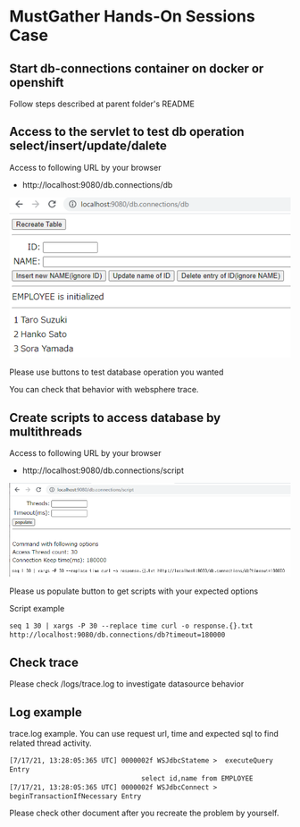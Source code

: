 # MustGather Hands-On Sessions Case

## Start db-connections container on docker or openshift

Follow steps described at parent folder's README 


## Access to the servlet to test db operation select/insert/update/dalete

Access to following URL by your browser

- http://localhost:9080/db.connections/db

![db](db.png)

Please use buttons to test database operation you wanted

You can check that behavior with websphere trace.


## Create scripts to access database by multithreads

Access to following URL by your browser

- http://localhost:9080/db.connections/script

![script](script.png)

Please us populate button to get scripts with your expected options

Script example
```
seq 1 30 | xargs -P 30 --replace time curl -o response.{}.txt http://localhost:9080/db.connections/db?timeout=180000
```

## Check trace

Please check /logs/trace.log to investigate datasource behavior


## Log example

trace.log example. You can use request url, time and expected sql to find related thread activity.
```
[7/17/21, 13:28:05:365 UTC] 0000002f WSJdbcStateme >  executeQuery Entry
                                 select id,name from EMPLOYEE
[7/17/21, 13:28:05:365 UTC] 0000002f WSJdbcConnect >  beginTransactionIfNecessary Entry
```

Please check other document after you recreate the problem by yourself.
